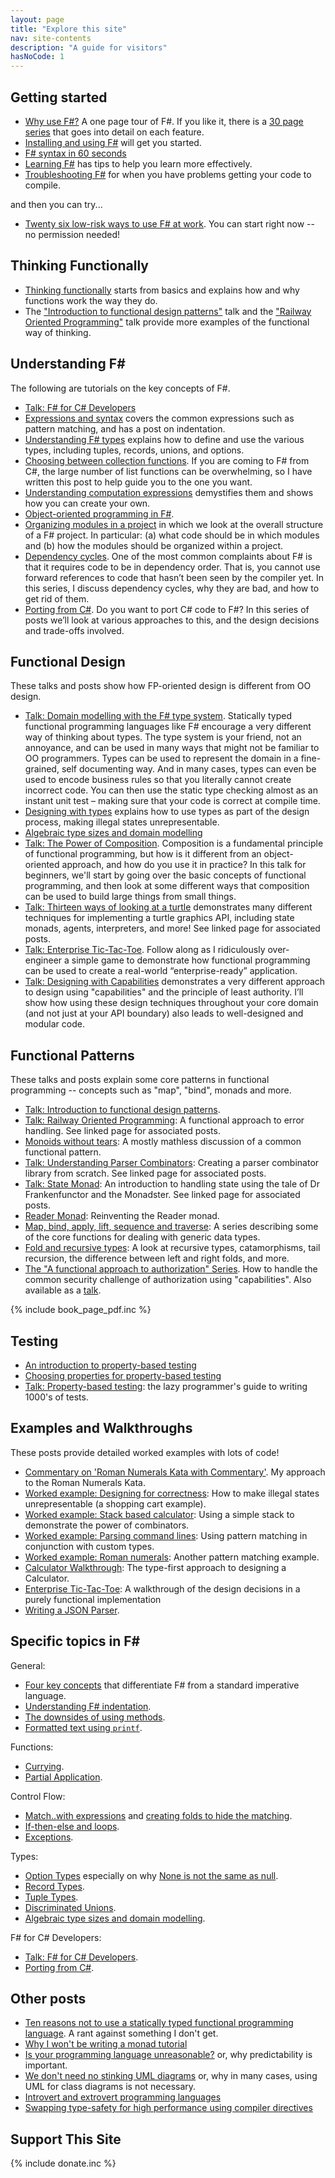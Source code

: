 ```yaml
---
layout: page
title: "Explore this site"
nav: site-contents
description: "A guide for visitors"
hasNoCode: 1
---
```



## Getting started

* [Why use F#?](/why-use-fsharp/) A one page tour of F#. If you like it, there is a [30 page series](/series/why-use-fsharp.html) that goes into detail on each feature.
* [Installing and using F#](/installing-and-using/) will get you started.
* [F# syntax in 60 seconds](/posts/fsharp-in-60-seconds/) 
* [Learning F#](/learning-fsharp/) has tips to help you learn more effectively. 
* [Troubleshooting F#](/troubleshooting-fsharp/) for when you have problems getting your code to compile.

and then you can try...

* [Twenty six low-risk ways to use F# at work](/posts/low-risk-ways-to-use-fsharp-at-work/). You can start right now -- no permission needed!

## Thinking Functionally

* [Thinking functionally](/series/thinking-functionally.html) starts from basics and explains how and why functions work the way they do.
* The ["Introduction to functional design patterns"](/fppatterns/) talk and the ["Railway Oriented Programming"](/rop/) talk provide more examples of the functional way of thinking.

## Understanding F# ##

The following are tutorials on the key concepts of F#. 

* [Talk: F# for C# Developers](/csharp/)
* [Expressions and syntax](/series/expressions-and-syntax.html) covers the common expressions such as pattern matching, and has a post on indentation.
* [Understanding F# types](/series/understanding-fsharp-types.html) explains how to define and use the various types, including tuples, records, unions, and options.
* [Choosing between collection functions](/posts/list-module-functions/). If you are coming to F# from C#, the large number of list functions can be overwhelming, so I have written this post to help guide you to the one you want.
* [Understanding computation expressions](/series/computation-expressions.html) demystifies them and shows how you can create your own.
* [Object-oriented programming in F#](/series/object-oriented-programming-in-fsharp.html).
* [Organizing modules in a project](/posts/recipe-part3/)  in which we look at the overall structure of a F# project. In particular: (a) what code should be in which modules and (b) how the modules should be organized within a project.
* [Dependency cycles](/series/dependency-cycles.html). One of the most common complaints about F# is that it requires code to be in dependency order. That is, you cannot use forward references to code that hasn’t been seen by the compiler yet. In this series, I discuss dependency cycles, why they are bad, and how to get rid of them.     
* [Porting from C#](/series/porting-from-csharp.html). Do you want to port C# code to F#? In this series of posts we’ll look at various approaches to this, and the design decisions and trade-offs involved.     

## Functional Design 

These talks and posts show how FP-oriented design is different from OO design.

* [Talk: Domain modelling with the F# type system](/ddd/). Statically typed functional programming languages like F# encourage a very different way of thinking about types. The type system is your friend, not an annoyance, and can be used in many ways that might not be familiar to OO programmers. 
Types can be used to represent the domain in a fine-grained, self documenting way. And in many cases, types can even be used to encode business rules so that you literally cannot create incorrect code. You can then use the static type checking almost as an instant unit test – making sure that your code is correct at compile time. 
* [Designing with types](/series/designing-with-types.html) explains how to use types as part of the design process, making illegal states unrepresentable.
* [Algebraic type sizes and domain modelling](/posts/type-size-and-design/)
* [Talk: The Power of Composition](/composition/). Composition is a fundamental principle of functional programming, but how is it different from an object-oriented approach, and how do you use it in practice? In this talk for beginners, we'll start by going over the basic concepts of functional programming, and then look at some different ways that composition can be used to build large things from small things.
* [Talk: Thirteen ways of looking at a turtle](/turtle/) demonstrates many different techniques for implementing a turtle graphics API, including state monads, agents, interpreters, and more! See linked page for associated posts.
* [Talk: Enterprise Tic-Tac-Toe](/ettt/). Follow along as I ridiculously over-engineer a simple game to demonstrate how functional programming can be used to create a real-world “enterprise-ready” application.  
* [Talk: Designing with Capabilities](/cap/) demonstrates a very different approach to design using "capabilities" and the principle of least authority. I’ll show how using these design techniques throughout your core domain (and not just at your API boundary) also leads to well-designed and modular code. 

## Functional Patterns

These talks and posts explain some core patterns in functional programming -- concepts such as "map", "bind", monads and more.

* [Talk: Introduction to functional design patterns](/fppatterns/).
* [Talk: Railway Oriented Programming](/rop/): A functional approach to error handling. See linked page for associated posts.
* [Monoids without tears](/posts/monoids-without-tears/): A mostly mathless discussion of a common functional pattern.
* [Talk: Understanding Parser Combinators](/parser/): Creating a parser combinator library from scratch. See linked page for associated posts.
* [Talk: State Monad](/monadster/): An introduction to handling state using the tale of Dr Frankenfunctor and the Monadster.   See linked page for associated posts.
* [Reader Monad](/posts/elevated-world-6/): Reinventing the Reader monad.
* [Map, bind, apply, lift, sequence and traverse](/series/map-and-bind-and-apply-oh-my.html): A series describing some of the core functions for dealing with generic data types. 
* [Fold and recursive types](/series/recursive-types-and-folds.html): A look at recursive types, catamorphisms, tail recursion, the difference between left and right folds, and more.
* [The "A functional approach to authorization" Series](/series/a-functional-approach-to-authorization.html). How to handle the common security challenge of authorization using "capabilities". Also available as a [talk](/cap/).

{% include book_page_pdf.inc %}

## Testing

* [An introduction to property-based testing](/posts/property-based-testing/)
* [Choosing properties for property-based testing](/posts/property-based-testing-2/)
* [Talk: Property-based testing](/pbt/): the lazy programmer's guide to writing 1000's of tests.

## Examples and Walkthroughs

These posts provide detailed worked examples with lots of code!

* [Commentary on 'Roman Numerals Kata with Commentary'](/posts/roman-numeral-kata/). My approach to the Roman Numerals Kata.
* [Worked example: Designing for correctness](/posts/designing-for-correctness/): How to make illegal states unrepresentable (a shopping cart example).
* [Worked example: Stack based calculator](/posts/stack-based-calculator/): Using a simple stack to demonstrate the power of combinators.
* [Worked example: Parsing command lines](/posts/pattern-matching-command-line/): Using pattern matching in conjunction with custom types.
* [Worked example: Roman numerals](/posts/roman-numerals/): Another pattern matching example.
* [Calculator Walkthrough](/posts/calculator-design/): The type-first approach to designing a Calculator.
* [Enterprise Tic-Tac-Toe](/posts/enterprise-tic-tac-toe/): A walkthrough of the design decisions in a purely functional implementation
* [Writing a JSON Parser](/posts/understanding-parser-combinators-4/).

## Specific topics in F# ##

General:

* [Four key concepts](/posts/key-concepts/) that differentiate F# from a standard imperative language.
* [Understanding F# indentation](/posts/fsharp-syntax/).
* [The downsides of using methods](/posts/type-extensions/#downsides-of-methods).
* [Formatted text using `printf`](/posts/printf/).

Functions:

* [Currying](/posts/currying/).
* [Partial Application](/posts/partial-application/).
  
Control Flow: 

* [Match..with expressions](/posts/match-expression/) and [creating folds to hide the matching](/posts/match-expression/#folds).
* [If-then-else and loops](/posts/control-flow-expressions/).
* [Exceptions](/posts/exceptions/). 

Types: 

* [Option Types](/posts/the-option-type/) especially on why [None is not the same as null](/posts/the-option-type/#option-is-not-null).
* [Record Types](/posts/records/).
* [Tuple Types](/posts/tuples/).
* [Discriminated Unions](/posts/the-option-type/).
* [Algebraic type sizes and domain modelling](/posts/type-size-and-design/).

F# for C# Developers:

* [Talk: F# for C# Developers](/csharp/).
* [Porting from C#](/series/porting-from-csharp.html).

## Other posts

* [Ten reasons not to use a statically typed functional programming language](/posts/ten-reasons-not-to-use-a-functional-programming-language/). A rant against something I don't get.
* [Why I won't be writing a monad tutorial](/posts/why-i-wont-be-writing-a-monad-tutorial/)
* [Is your programming language unreasonable?](/posts/is-your-language-unreasonable/) or, why predictability is important.
* [We don't need no stinking UML diagrams](/posts/no-uml-diagrams/) or, why in many cases, using UML for class diagrams is not necessary.
* [Introvert and extrovert programming languages](/posts/introvert-vs-extrovert/)
* [Swapping type-safety for high performance using compiler directives](/posts/typesafe-performance-with-compiler-directives/)

## Support This Site 

{% include donate.inc %}



